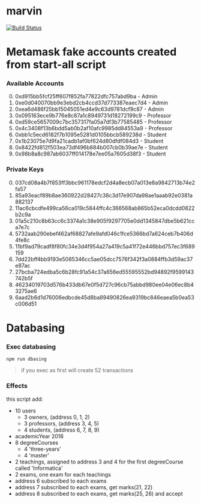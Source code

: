 # marvin
[![Build Status](https://travis-ci.com/mtodescato/marvin.svg?token=R8wzNYi4NLcvzgP4seCd&branch=master)](https://travis-ci.com/mtodescato/marvin)

# Metamask fake accounts created from start-all script

### Available Accounts
0. 0xd915bb5fcf25ff607f852fa77822dfc757abd9ba - Admin
1. 0xe0d040070bb9e3ebd2cb4ccd37d773387eaec7d4 - Admin
2. 0xea6d486f25bb15045051ed4e9c63d9781dcf9c87 - Admin
3. 0x095163ece9b776e8c87a1c8949731d18272199c9 - Professor
4. 0xd59ce5657009c7bc357317fa05a7df3b77585485 - Professor
5. 0x4c3408f13b6bdd5ab0b2af10afc9985dd84553a9 - Professor
6. 0xbb1c5ecd6182f7b1095e5281d0105bbcb589238d - Student
7. 0x1b23075e7d9fa21cadb1af0bf624d80dfdf084d3 - Student
8. 0x8422fd812f503ea73df496b884b007cb0b39ae7e - Student
9. 0x98b8a8c987ab6037ff014178e7ee05a7605d38f3 - Student

### Private Keys
0. 037cd08a4b7f853ff3bbc961178edcf2d4a8ecb07a013e8a9842713b74e2fa57
1. 85a93eacf89b8ae360922d28427c38c3d17e907da98ae1aaab92e0381a882137
2. 11ac6cbcdfe499ca56ca019c5844ffc4c366568ab865b52eca0dcdd0822b2c9a
3. 01a5c210c8b63cc6c3374a1c38e905f9297705e0dd1345847dbe5b621cca7e7c
4. 5732aab290ebef462af68827afe9afd046c1fce5366bd7a624ceb7b406d4fe8c
5. 11bf9ad79cadf8f80fc34e3d4f954a27a419c5a41f72e446bbd757ec3f689159
6. 7dd22bff4bb9193e5085346cc5ae05dcc7576f342f3a0884ffb3d59ac37e87ac
7. 27bcba724edba5c6b28fc91a54c37a656ed55595552bd94892f9599143742b5f
8. 46234019703d576b433db67e0f5d727c96cb75abbd980ee04e06ec8b43275ae6
9. 6aad2b6d1d76006edbcde45d8ba89490826ea9319bc846eaea5b0ea53c006d51 

# Databasing

### Exec databasing
```
npm run dbasing
```

>if you exec as first will create 52 transactions

### Effects
this script add:
- 10 users
  - 3 owners, (address 0, 1, 2)
  - 3 professors, (address 3, 4, 5)
  - 4 students, (address 6, 7, 8, 9)
- academicYear 2018
- 8 degreeCourses
  - 4 'three-years'
  - 4 'master'
- 2 teachings, assigned to address 3 and 4 for the first degreeCourse called 'Informatica'
- 2 exams, one exam for each teachings
- address 6 subscribed to each exams
- address 7 subscribed to each exams, get marks(21, 22)
- address 8 subscribed to each exams, get marks(25, 26) and accept
